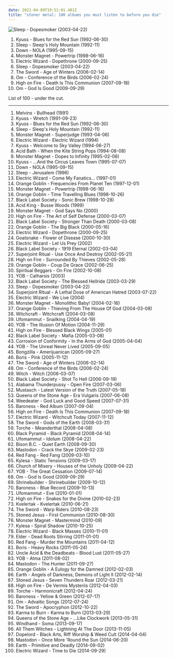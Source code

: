 ```yaml
---
date: 2021-04-09T19:51:01.401Z
title: "stoner metal: 100 albums you must listen to before you die"
---
```

![Sleep - Dopesmoker (2003-04-22)](http://coverartarchive.org/release/a97bb2e6-8e15-4f24-93be-35666727c9d1/16825470893-500.jpg "Sleep - Dopesmoker (2003-04-22)")
<ol class="albums">
<li data-cover="http://coverartarchive.org/release/42869337-4390-39af-899e-c585daef89a4/3675943253-500.jpg" data-tags="stoner rock" role="button">Kyuss - Blues for the Red Sun (1992-06-30)</li>
<li data-cover="http://coverartarchive.org/release/c02820b6-2fe7-4342-983e-617aa1bf7799/15868913031-500.jpg" data-tags="stoner metal, doom metal" role="button">Sleep - Sleep's Holy Mountain (1992-11)</li>
<li data-cover="http://coverartarchive.org/release/20447c55-29ca-4092-8f27-5f3c4099ffad/7852400971-500.jpg" data-tags="sludge metal, stoner metal" role="button">Down - NOLA (1995-09-15)</li>
<li data-cover="http://coverartarchive.org/release/b55114c5-e463-35cb-b86d-da284aefede5/24919222054-500.jpg" data-tags="hard rock, stoner rock, stoner metal" role="button">Monster Magnet - Powertrip (1998-06-16)</li>
<li data-cover="https://img.discogs.com/ejUY4Xklt1sCK6kSJRMsvZPqJNA=/fit-in/467x467/filters:strip_icc():format(jpeg):mode_rgb():quality(90)/discogs-images/R-1301027-1219880756.jpeg.jpg" data-tags="doom metal" role="button">Electric Wizard - Dopethrone (2000-09-25)</li>
<li data-cover="http://coverartarchive.org/release/a97bb2e6-8e15-4f24-93be-35666727c9d1/16825470893-500.jpg" data-tags="doom metal, stoner metal" role="button">Sleep - Dopesmoker (2003-04-22)</li>
<li data-cover="http://coverartarchive.org/release/1d105b15-896b-40f4-861d-27e63dfcf960/16250901067-500.jpg" data-tags="stoner metal, stoner rock" role="button">The Sword - Age of Winters (2006-02-14)</li>
<li data-cover="http://coverartarchive.org/release/9be388a8-425f-46d6-b7aa-b6cafb45d655/11089439848-500.jpg" data-tags="stoner metal, stoner rock, psychedelic" role="button">Om - Conference of the Birds (2006-02-24)</li>
<li data-cover="http://coverartarchive.org/release/8fffbe1c-8210-4042-ae95-9c3251bef3c2/20361901512-500.jpg" data-tags="stoner metal" role="button">High on Fire - Death Is This Communion (2007-09-18)</li>
<li data-cover="http://coverartarchive.org/release/4d62e8fb-5371-33b0-aac7-c5ab0d956329/11089715437-500.jpg" data-tags="stoner rock, psychedelic, stoner metal" role="button">Om - God Is Good (2009-09-29)</li>
</ol>
List of 100 - under the cut.
<!-- more -->

_________________

<ol class="albums">
<li data-cover="http://coverartarchive.org/release/67d450b3-9f16-43e7-a819-019e6e54e074/12107471021-500.jpg" data-tags="doom metal, grunge, sludge" role="button">
Melvins - Bullhead (1991)
</li>
<li data-cover="https://img.discogs.com/kOsQtwg93cIn5cQLz0MIvDpUssg=/fit-in/600x594/filters:strip_icc():format(jpeg):mode_rgb():quality(90)/discogs-images/R-1674075-1474044330-8654.jpeg.jpg" data-tags="stoner rock" role="button">
Kyuss - Wretch (1991-09-23)
</li>
<li data-cover="http://coverartarchive.org/release/42869337-4390-39af-899e-c585daef89a4/3675943253-500.jpg" data-tags="stoner rock" role="button">
Kyuss - Blues for the Red Sun (1992-06-30)
</li>
<li data-cover="http://coverartarchive.org/release/c02820b6-2fe7-4342-983e-617aa1bf7799/15868913031-500.jpg" data-tags="stoner metal, doom metal" role="button">
Sleep - Sleep's Holy Mountain (1992-11)
</li>
<li data-cover="http://coverartarchive.org/release/bb5971ce-3fbc-3c98-b308-02b692a4fe2e/10754782956-500.jpg" data-tags="stoner rock" role="button">
Monster Magnet - Superjudge (1993-04-06)
</li>
<li data-cover="http://coverartarchive.org/release/91ca55f7-faad-4c2e-b2b1-8cc656098b0c/18298421260-500.jpg" data-tags="doom metal" role="button">
Electric Wizard - Electric Wizard (1994)
</li>
<li data-cover="http://coverartarchive.org/release/6205da21-55a9-457d-aa85-2f1262e25694/8267363147-500.jpg" data-tags="stoner rock" role="button">
Kyuss - Welcome to Sky Valley (1994-06-27)
</li>
<li data-cover="http://coverartarchive.org/release/14e8adef-dc7e-4f7b-9c79-80af627ea817/7846949504-500.jpg" data-tags="sludge, doom metal" role="button">
Acid Bath - When the Kite String Pops (1994-08-08)
</li>
<li data-cover="http://coverartarchive.org/release/5bcc44c8-ac6e-4f54-a0ff-98897d26a934/3003155696-500.jpg" data-tags="stoner rock" role="button">
Monster Magnet - Dopes to Infinity (1995-02-06)
</li>
<li data-cover="http://coverartarchive.org/release/b4fe00e8-052c-3352-8de2-984752491b42/22538795481-500.jpg" data-tags="stoner rock" role="button">
Kyuss - ...And the Circus Leaves Town (1995-07-07)
</li>
<li data-cover="http://coverartarchive.org/release/20447c55-29ca-4092-8f27-5f3c4099ffad/7852400971-500.jpg" data-tags="sludge metal, stoner metal" role="button">
Down - NOLA (1995-09-15)
</li>
<li data-cover="https://img.discogs.com/IOjUsho3OeK_eMfS85B8k5ELyd0=/fit-in/400x396/filters:strip_icc():format(jpeg):mode_rgb():quality(90)/discogs-images/R-2076111-1301777657.jpeg.jpg" data-tags="doom metal, stoner rock, sludge" role="button">
Sleep - Jerusalem (1996)
</li>
<li data-cover="http://coverartarchive.org/release/2c342114-869e-404c-a43d-34a3a6247a8f/1587703828-500.jpg" data-tags="doom metal" role="button">
Electric Wizard - Come My Fanatics... (1997-01)
</li>
<li data-cover="https://img.discogs.com/ICFmioSxaMVyU9TswczADVZ0O94=/fit-in/600x600/filters:strip_icc():format(jpeg):mode_rgb():quality(90)/discogs-images/R-1181813-1255973996.jpeg.jpg" data-tags="stoner rock, stoner metal" role="button">
Orange Goblin - Frequencies From Planet Ten (1997-12-01)
</li>
<li data-cover="http://coverartarchive.org/release/b55114c5-e463-35cb-b86d-da284aefede5/24919222054-500.jpg" data-tags="hard rock, stoner rock, stoner metal" role="button">
Monster Magnet - Powertrip (1998-06-16)
</li>
<li data-cover="https://img.discogs.com/hOUDYt7rQXEin9F_N1QE0ueuT_Y=/fit-in/500x500/filters:strip_icc():format(jpeg):mode_rgb():quality(90)/discogs-images/R-4063233-1354007741-4407.jpeg.jpg" data-tags="stoner metal, stoner rock" role="button">
Orange Goblin - Time Travelling Blues (1998-10-26)
</li>
<li data-cover="https://img.discogs.com/YcLJXGY0aOv7YZPgKWOtcRfIp8w=/fit-in/600x526/filters:strip_icc():format(jpeg):mode_rgb():quality(90)/discogs-images/R-2445526-1478987766-2016.jpeg.jpg" data-tags="heavy metal" role="button">
Black Label Society - Sonic Brew (1998-10-28)
</li>
<li data-cover="http://coverartarchive.org/release/ade2b8b9-82ea-444f-83ff-0bf2880e025a/14521543056-500.jpg" data-tags="stoner metal, stoner doom" role="button">
Acid King - Busse Woods (1999)
</li>
<li data-cover="http://coverartarchive.org/release/085ca322-9ece-4c71-b936-1eae919c832e/20172723282-500.jpg" data-tags="stoner rock, hard rock, heavy metal" role="button">
Monster Magnet - God Says No (2000)
</li>
<li data-cover="http://coverartarchive.org/release/8ddbeb8b-db89-40b2-a47a-5ddca56461e9/21171682855-500.jpg" data-tags="stoner metal" role="button">
High on Fire - The Art of Self Defense (2000-03-07)
</li>
<li data-cover="http://coverartarchive.org/release/d404caa5-68ee-43fb-b9c1-ea3bca515eca/2232695588-500.jpg" data-tags="heavy metal" role="button">
Black Label Society - Stronger Than Death (2000-03-08)
</li>
<li data-cover="http://coverartarchive.org/release/9e562937-1e92-37ae-8ac6-4591c54cfc5e/9744471681-500.jpg" data-tags="stoner rock, stoner metal" role="button">
Orange Goblin - The Big Black (2000-05-16)
</li>
<li data-cover="https://img.discogs.com/ejUY4Xklt1sCK6kSJRMsvZPqJNA=/fit-in/467x467/filters:strip_icc():format(jpeg):mode_rgb():quality(90)/discogs-images/R-1301027-1219880756.jpeg.jpg" data-tags="doom metal" role="button">
Electric Wizard - Dopethrone (2000-09-25)
</li>
<li data-cover="https://img.discogs.com/q82B24LwdyO8yStYImQR94qJc6w=/fit-in/300x300/filters:strip_icc():format(jpeg):mode_rgb():quality(90)/discogs-images/R-655926-1144019904.jpeg.jpg" data-tags="doom metal, stoner metal" role="button">
Goatsnake - Flower of Disease (2000-10-30)
</li>
<li data-cover="http://coverartarchive.org/release/149f46f6-2f87-409d-bb60-8fcc2689b7c6/18298518749-500.jpg" data-tags="doom metal, stoner metal, stoner doom" role="button">
Electric Wizard - Let Us Prey (2002)
</li>
<li data-cover="https://img.discogs.com/YcLJXGY0aOv7YZPgKWOtcRfIp8w=/fit-in/600x526/filters:strip_icc():format(jpeg):mode_rgb():quality(90)/discogs-images/R-2445526-1478987766-2016.jpeg.jpg" data-tags="heavy metal" role="button">
Black Label Society - 1919 Eternal (2002-03-04)
</li>
<li data-cover="https://img.discogs.com/afHmL57RoKb4O9Mnz1qsED8lDh8=/fit-in/600x600/filters:strip_icc():format(jpeg):mode_rgb():quality(90)/discogs-images/R-1554377-1310507886.jpeg.jpg" data-tags="sludge metal, metal, stoner metal" role="button">
Superjoint Ritual - Use Once And Destroy (2002-05-21)
</li>
<li data-cover="http://coverartarchive.org/release/c7914f47-2771-47ed-bc6b-332d8ef066b7/17479109345-500.jpg" data-tags="stoner metal" role="button">
High on Fire - Surrounded By Thieves (2002-05-28)
</li>
<li data-cover="https://img.discogs.com/h-yEdvYFBL0aGJisLHfrk1Qf2so=/fit-in/600x600/filters:strip_icc():format(jpeg):mode_rgb():quality(90)/discogs-images/R-1375376-1302093174.jpeg.jpg" data-tags="stoner rock, stoner metal" role="button">
Orange Goblin - Coup De Grace (2002-06-25)
</li>
<li data-cover="https://img.discogs.com/cIau8XQKiz2IZQaTHa87DphDtkU=/fit-in/600x545/filters:strip_icc():format(jpeg):mode_rgb():quality(90)/discogs-images/R-1704260-1478811702-2183.jpeg.jpg" data-tags="rock, stoner rock, stoner metal" role="button">
Spiritual Beggars - On Fire (2002-10-08)
</li>
<li data-cover="http://coverartarchive.org/release/26047e1f-ac8a-4ef0-bd65-d09543c07409/20094257552-500.jpg" data-tags="stoner metal" role="button">
YOB - Catharsis (2003)
</li>
<li data-cover="http://coverartarchive.org/release/9521fd78-f33c-4bea-a1d6-f9248ba8a9fb/14971786451-500.jpg" data-tags="heavy metal" role="button">
Black Label Society - The Blessed Hellride (2003-03-29)
</li>
<li data-cover="http://coverartarchive.org/release/a97bb2e6-8e15-4f24-93be-35666727c9d1/16825470893-500.jpg" data-tags="doom metal, stoner metal" role="button">
Sleep - Dopesmoker (2003-04-22)
</li>
<li data-cover="http://coverartarchive.org/release/7cba2469-abb2-4e4c-bbad-1f9d7f47cabf/15577300296-500.jpg" data-tags="hardcore, metal, thrash metal, sludge metal" role="button">
Superjoint Ritual - A Lethal Dose of American Hatred (2003-07-22)
</li>
<li data-cover="http://coverartarchive.org/release/357a1b68-b66c-46c3-aced-e5e1fa812790/17674019626-500.jpg" data-tags="doom metal, stoner metal" role="button">
Electric Wizard - We Live (2004)
</li>
<li data-cover="http://coverartarchive.org/release/bfed2f95-47b9-300d-b203-8a33e0f0f254/21569978308-500.jpg" data-tags="hard rock" role="button">
Monster Magnet - Monolithic Baby! (2004-02-16)
</li>
<li data-cover="http://coverartarchive.org/release/7dc22351-a8db-4b70-baf4-45ecf144087f/19809703359-500.jpg" data-tags="stoner rock, stoner metal" role="button">
Orange Goblin - Thieving From The House Of God (2004-03-08)
</li>
<li data-cover="http://coverartarchive.org/release/84229083-dcf9-45e3-921c-37fbd156acd2/24613696838-500.jpg" data-tags="doom metal, stoner rock" role="button">
Witchcraft - Witchcraft (2004-03-08)
</li>
<li data-cover="http://coverartarchive.org/release/9ccab260-1fb0-333d-a520-fb0fd3e007e7/1588517786-500.jpg" data-tags="doom metal" role="button">
Ufomammut - Snailking (2004-04-19)
</li>
<li data-cover="http://coverartarchive.org/release/8c5fe4ad-f3a2-4b2e-b781-df50f524887b/25736837933-500.jpg" data-tags="doom, sludge, stoner metal" role="button">
YOB - The Illusion Of Motion (2004-11-29)
</li>
<li data-cover="https://img.discogs.com/L5EUmV74le0j_T3jhKLmWxzPSqM=/fit-in/600x602/filters:strip_icc():format(jpeg):mode_rgb():quality(90)/discogs-images/R-590040-1580482587-7535.jpeg.jpg" data-tags="metal, stoner metal" role="button">
High on Fire - Blessed Black Wings (2005-01)
</li>
<li data-cover="http://coverartarchive.org/release/8e2f8c2f-b0d6-407f-a526-a6a1e85b7ec8/9271098267-500.jpg" data-tags="heavy metal" role="button">
Black Label Society - Mafia (2005-03-08)
</li>
<li data-cover="http://coverartarchive.org/release/52edab85-3956-4253-bd98-d42ace34e82c/1501069082-500.jpg" data-tags="stoner rock, heavy metal, metal" role="button">
Corrosion of Conformity - In the Arms of God (2005-04-04)
</li>
<li data-cover="https://img.discogs.com/wXoqA52tWBq76bmvNsk4B9fUJGk=/fit-in/600x600/filters:strip_icc():format(jpeg):mode_rgb():quality(90)/discogs-images/R-1119958-1193596414.jpeg.jpg" data-tags="doom metal, stoner metal" role="button">
YOB - The Unreal Never Lived (2005-09-05)
</li>
<li data-cover="http://coverartarchive.org/release/fc6dde16-c6fc-40cf-8a12-8ed5379d860d/19910204279-500.jpg" data-tags="stoner metal" role="button">
Bongzilla - Amerijuanican (2005-09-27)
</li>
<li data-cover="http://coverartarchive.org/release/4a3d60d3-90ea-4a90-938a-06b2aee41bd3/12833333732-500.jpg" data-tags="stoner rock, japanese" role="button">
Boris - Pink (2005-11-12)
</li>
<li data-cover="http://coverartarchive.org/release/1d105b15-896b-40f4-861d-27e63dfcf960/16250901067-500.jpg" data-tags="stoner metal, stoner rock" role="button">
The Sword - Age of Winters (2006-02-14)
</li>
<li data-cover="http://coverartarchive.org/release/9be388a8-425f-46d6-b7aa-b6cafb45d655/11089439848-500.jpg" data-tags="stoner metal, stoner rock, psychedelic" role="button">
Om - Conference of the Birds (2006-02-24)
</li>
<li data-cover="http://coverartarchive.org/release/aade4a9d-36e4-41da-aea0-8a5e40db28aa/19923002720-500.jpg" data-tags="stoner rock" role="button">
Witch - Witch (2006-03-07)
</li>
<li data-cover="http://coverartarchive.org/release/561c729d-090e-40a7-b476-2a0cd99a7f8a/2232710487-500.jpg" data-tags="heavy metal" role="button">
Black Label Society - Shot To Hell (2006-09-19)
</li>
<li data-cover="http://coverartarchive.org/release/95dfca3e-6561-42b1-a889-31656b2a50a5/15485207727-500.jpg" data-tags="heavy metal, metal, stoner metal" role="button">
Alabama Thunderpussy - Open Fire (2007-03-06)
</li>
<li data-cover="http://coverartarchive.org/release/a69d3ba5-cafa-44be-905b-76d94ee0db5f/8033963222-500.jpg" data-tags="heavy metal, stoner metal" role="button">
Mustasch - Latest Version of the Truth (2007-05-18)
</li>
<li data-cover="http://coverartarchive.org/release/c0669f4f-b490-49b7-b4cd-40f9a4d84438/3257047799-500.jpg" data-tags="stoner rock, rock" role="button">
Queens of the Stone Age - Era Vulgaris (2007-06-08)
</li>
<li data-cover="http://coverartarchive.org/release/8051bb91-61b6-48b3-8a82-fb8762951829/19909510907-500.jpg" data-tags="stoner metal" role="button">
Weedeater - God Luck and Good Speed (2007-07-31)
</li>
<li data-cover="http://coverartarchive.org/release/d5526d95-9288-4f45-ac86-9ff465792ecb/1369815832-500.jpg" data-tags="progressive metal, sludge metal, sludge" role="button">
Baroness - Red Album (2007-09-04)
</li>
<li data-cover="http://coverartarchive.org/release/8fffbe1c-8210-4042-ae95-9c3251bef3c2/20361901512-500.jpg" data-tags="stoner metal" role="button">
High on Fire - Death Is This Communion (2007-09-18)
</li>
<li data-cover="http://coverartarchive.org/release/1e5f042a-3b41-4370-872a-99b329757c16/18298565543-500.jpg" data-tags="doom metal, stoner metal" role="button">
Electric Wizard - Witchcult Today (2007-11-12)
</li>
<li data-cover="http://coverartarchive.org/release/c70dd03b-6166-44c5-8615-3e54b154ea70/3081389429-500.jpg" data-tags="stoner metal" role="button">
The Sword - Gods of the Earth (2008-03-31)
</li>
<li data-cover="http://coverartarchive.org/release/17888dca-1e01-4f36-b6ed-8ac76a78b8f1/26507081984-500.jpg" data-tags="stoner rock, stoner metal" role="button">
Torche - Meanderthal (2008-04-08)
</li>
<li data-cover="https://img.discogs.com/sb6sxghe2HTkjTZl2I4sgw-O0rk=/fit-in/200x200/filters:strip_icc():format(jpeg):mode_rgb():quality(90)/discogs-images/R-1849751-1247685987.jpeg.jpg" data-tags="doom metal, stoner metal" role="button">
Black Pyramid - Black Pyramid (2008-04-14)
</li>
<li data-cover="https://img.discogs.com/LU3-gs1JtwQ_WWgq5Cac_-nwwEc=/fit-in/400x399/filters:strip_icc():format(jpeg):mode_rgb():quality(90)/discogs-images/R-1435966-1223858516.jpeg.jpg" data-tags="doom metal, stoner metal" role="button">
Ufomammut - Idolum (2008-04-22)
</li>
<li data-cover="http://coverartarchive.org/release/1b41ff0c-685f-44c0-8186-f850ed1f205b/17479473234-500.jpg" data-tags="stoner metal" role="button">
Bison B.C. - Quiet Earth (2008-09-30)
</li>
<li data-cover="http://coverartarchive.org/release/23610e26-f231-41fa-a71b-2d97098ddeff/13333863755-500.jpg" data-tags="progressive metal" role="button">
Mastodon - Crack the Skye (2009-02-23)
</li>
<li data-cover="http://coverartarchive.org/release/d5ae09cb-61a5-4d8b-a13f-c4759d5fb511/4758890682-500.jpg" data-tags="southern rock, stoner" role="button">
Red Fang - Red Fang (2009-03-10)
</li>
<li data-cover="https://img.discogs.com/zPztsibNMG0_1WI-qrSwMurPO1c=/fit-in/600x615/filters:strip_icc():format(jpeg):mode_rgb():quality(90)/discogs-images/R-1856423-1589318076-9272.jpeg.jpg" data-tags="sludge metal" role="button">
Kylesa - Static Tensions (2009-03-17)
</li>
<li data-cover="http://coverartarchive.org/release/6ed892aa-f0a4-4443-b08a-f152be5e4aa0/2069980640-500.jpg" data-tags="doom metal, stoner metal" role="button">
Church of Misery - Houses of the Unholy (2009-04-22)
</li>
<li data-cover="http://coverartarchive.org/release/327f23a2-e8bc-41ee-9c34-756b945f2d60/8217955492-500.jpg" data-tags="doom metal, stoner metal" role="button">
YOB - The Great Cessation (2009-07-14)
</li>
<li data-cover="http://coverartarchive.org/release/4d62e8fb-5371-33b0-aac7-c5ab0d956329/11089715437-500.jpg" data-tags="stoner rock, psychedelic, stoner metal" role="button">
Om - God Is Good (2009-09-29)
</li>
<li data-cover="http://coverartarchive.org/release/8cf5ac6a-1186-4548-8e64-3c4bc4f0d4e8/11150538478-500.jpg" data-tags="doom metal, stoner metal" role="button">
Shrinebuilder - Shrinebuilder (2009-10-12)
</li>
<li data-cover="http://coverartarchive.org/release/dec9614d-1255-4fae-b2b7-09d6267d6d5d/9561730108-500.jpg" data-tags="progressive metal" role="button">
Baroness - Blue Record (2009-10-13)
</li>
<li data-cover="http://coverartarchive.org/release/83181b88-97a9-4bfc-9c79-c993924c8621/18218900491-500.jpg" data-tags="doom metal, stoner metal" role="button">
Ufomammut - Eve (2010-01-01)
</li>
<li data-cover="http://coverartarchive.org/release/ab6ed3dc-9e9c-49f6-b07f-5779e2b8833d/8770829070-500.jpg" data-tags="stoner metal" role="button">
High on Fire - Snakes for the Divine (2010-02-23)
</li>
<li data-cover="http://coverartarchive.org/release/595b9588-f969-401b-b7ff-0d454e051616/3646610364-500.jpg" data-tags="black metal, black n roll" role="button">
Kvelertak - Kvelertak (2010-06-21)
</li>
<li data-cover="http://coverartarchive.org/release/136a1b24-5689-4d63-a208-04a3678a1c4a/15539630355-500.jpg" data-tags="stoner metal" role="button">
The Sword - Warp Riders (2010-08-23)
</li>
<li data-cover="http://coverartarchive.org/release/c22caef3-c7e3-49e9-91c6-1452e4a44851/8172426331-500.jpg" data-tags="stoner metal" role="button">
Stoned Jesus - First Communion (2010-08-30)
</li>
<li data-cover="https://img.discogs.com/Kc-s6IgxmhHGE9Nutep7f-tSUMA=/fit-in/600x600/filters:strip_icc():format(jpeg):mode_rgb():quality(90)/discogs-images/R-12969072-1547051090-2472.jpeg.jpg" data-tags="heavy metal, hard rock, stoner metal" role="button">
Monster Magnet - Mastermind (2010-09)
</li>
<li data-cover="http://coverartarchive.org/release/05188f1d-652b-49d0-afb8-7b1d356c6b77/6036245193-500.jpg" data-tags="stoner metal, sludge, sludge metal" role="button">
Kylesa - Spiral Shadow (2010-10-25)
</li>
<li data-cover="http://coverartarchive.org/release/a7a943ec-37ee-46dd-b419-1a122faca975/3753046833-500.jpg" data-tags="doom metal, stoner metal" role="button">
Electric Wizard - Black Masses (2010-11-01)
</li>
<li data-cover="http://coverartarchive.org/release/4c3e36e8-fb54-4d09-8a26-a195d03fb61b/15732409922-500.jpg" data-tags="stoner metal" role="button">
Elder - Dead Roots Stirring (2011-01-01)
</li>
<li data-cover="http://coverartarchive.org/release/c63a358c-9c03-4b95-bcd6-4f85d139aabe/28570925040-500.jpg" data-tags="stoner metal" role="button">
Red Fang - Murder the Mountains (2011-04-12)
</li>
<li data-cover="https://img.discogs.com/TluuPsQVIBIs__Mfc61LuboKmy4=/fit-in/500x500/filters:strip_icc():format(jpeg):mode_rgb():quality(90)/discogs-images/R-2911294-1567333856-9256.jpeg.jpg" data-tags="stoner rock" role="button">
Boris - Heavy Rocks (2011-05-24)
</li>
<li data-cover="https://img.discogs.com/gtl5qNER3xek41cu4qfWwbCmX8g=/fit-in/600x604/filters:strip_icc():format(jpeg):mode_rgb():quality(90)/discogs-images/R-3697461-1361292129-3969.jpeg.jpg" data-tags="hard rock, doom metal, psychedelic rock" role="button">
Uncle Acid & the Deadbeats - Blood Lust (2011-05-27)
</li>
<li data-cover="http://coverartarchive.org/release/aedf3e8a-db54-426b-8026-717017f6c8e7/20094613022-500.jpg" data-tags="doom metal" role="button">
YOB - Atma (2011-08-02)
</li>
<li data-cover="https://img.discogs.com/4q9bWTidDDNrB3Dh9G38gytyDCI=/fit-in/600x600/filters:strip_icc():format(jpeg):mode_rgb():quality(90)/discogs-images/R-3121045-1316769235.jpeg.jpg" data-tags="progressive metal" role="button">
Mastodon - The Hunter (2011-09-27)
</li>
<li data-cover="http://coverartarchive.org/release/aa37fec4-b338-44ec-abbb-5f86da2a90c0/19809620577-500.jpg" data-tags="stoner metal" role="button">
Orange Goblin - A Eulogy for the Damned (2012-02-03)
</li>
<li data-cover="http://coverartarchive.org/release/3466ac05-d0af-43d4-8650-9df083a9315c/2386440220-500.jpg" data-tags="instrumental, drone, stoner metal, doom jazz" role="button">
Earth - Angels of Darkness, Demons of Light II (2012-02-14)
</li>
<li data-cover="http://coverartarchive.org/release/d9ee51cc-b309-4dbf-92f1-bfcbff8fd366/8172443737-500.jpg" data-tags="stoner rock" role="button">
Stoned Jesus - Seven Thunders Roar (2012-03-21)
</li>
<li data-cover="https://img.discogs.com/h8Vg84akTLqqK0Bv78Zw9jKF8DI=/fit-in/600x599/filters:strip_icc():format(jpeg):mode_rgb():quality(90)/discogs-images/R-3548443-1335037037.jpeg.jpg" data-tags="metal, stoner metal" role="button">
High on Fire - De Vermis Mysteriis (2012-04-03)
</li>
<li data-cover="http://coverartarchive.org/release/c0b51d77-efa8-4849-8a24-095ac377138e/26504595126-500.jpg" data-tags="stoner metal, sludge metal" role="button">
Torche - Harmonicraft (2012-04-24)
</li>
<li data-cover="http://coverartarchive.org/release/2f14078e-cc9a-44c4-ac66-78dc4d182235/25038495680-500.jpg" data-tags="progressive metal" role="button">
Baroness - Yellow & Green (2012-07-17)
</li>
<li data-cover="https://img.discogs.com/EnYWgQxYUX8EoA6Axf9i97pK5ls=/fit-in/600x600/filters:strip_icc():format(jpeg):mode_rgb():quality(90)/discogs-images/R-3743189-1343483805-4203.jpeg.jpg" data-tags="psychedelic, spiritual, stoner, psychedelic rock" role="button">
Om - Advaitic Songs (2012-07-24)
</li>
<li data-cover="http://coverartarchive.org/release/e84643d8-f1ff-4014-9a57-406f1e5a09ae/15648466032-500.jpg" data-tags="stoner metal" role="button">
The Sword - Apocryphon (2012-10-22)
</li>
<li data-cover="http://coverartarchive.org/release/a1008433-df97-44b6-b91b-daebf2fc180c/19903307970-500.jpg" data-tags="stoner rock" role="button">
Karma to Burn - Karma to Burn (2013-03-29)
</li>
<li data-cover="http://coverartarchive.org/release/96a359ac-6bb0-4f15-a2d6-9657bbc7b9b6/7420819394-500.jpg" data-tags="stoner rock, alternative rock" role="button">
Queens of the Stone Age - ...Like Clockwork (2013-05-31)
</li>
<li data-cover="http://coverartarchive.org/release/694d7110-9373-4c35-8ac9-419aa0bfd752/6329214780-500.jpg" data-tags="doom metal, stoner metal" role="button">
Windhand - Soma (2013-09-17)
</li>
<li data-cover="http://coverartarchive.org/release/0982a7ba-812d-4dd8-9c9f-fbf70841e1b5/7360844668-500.jpg" data-tags="rock, psychedelic rock" role="button">
All Them Witches - Lightning At The Door (2013-11-05)
</li>
<li data-cover="https://via.placeholder.com/450" data-tags="stoner metal" role="button">
Dopelord - Black Arts, Riff Worship & Weed Cult (2014-04-04)
</li>
<li data-cover="http://coverartarchive.org/release/02296e21-5894-43d0-9e33-b31570165b3d/7305419871-500.jpg" data-tags="progressive metal" role="button">
Mastodon - Once More 'Round the Sun (2014-06-20)
</li>
<li data-cover="http://coverartarchive.org/release/3ddecc40-0a49-4651-93f9-37f56039c717/26273077269-500.jpg" data-tags="drone, stoner rock, psychedelic" role="button">
Earth - Primitive and Deadly (2014-09-02)
</li>
<li data-cover="http://coverartarchive.org/release/bbb4f669-03d8-4190-8897-00040e95a6c5/9071688298-500.jpg" data-tags="doom metal, stoner metal" role="button">
Electric Wizard - Time to Die (2014-09-29)
</li>
</ol>